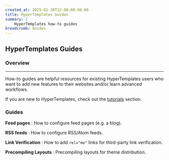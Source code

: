 ```yaml
---
created_at: 2025-01-30T12:00:00-08:00
title: HyperTemplates Guides
summary: |
    HyperTemplates how-to guides
breadcrumb: Guides
---
```


## HyperTemplates Guides

<auto-toc selectors='h3,h4,h5,h6,dl dt'></auto-toc>

### Overview
------------

How-to guides are helpful resources for existing HyperTemplates users who want to add new features to their websites and/or learn advanced workflows.

If you are new to HyperTemplates, check out the [tutorials] section.

### Guides

**Feed pages**
: How to configure feed pages (e.g. a blog).
  
  <learn-more ht-block href='./feed-pages/'></learn-more>

**RSS feeds**
: How to configure RSS/Atom feeds.
  
  <learn-more ht-block href='./rss-feeds/'></learn-more>

**Link Verification**
: How to add `rel="me"` links for third-party link verification.
  
  <learn-more ht-block href='./link-verification/'></learn-more>

**Precompiling Layouts**
: Precompiling layouts for theme distribution.
  
  <learn-more ht-block href='./precompiling-layouts/'></learn-more>


<!-- Links -->
[tutorials]: /docs/tutorials/
